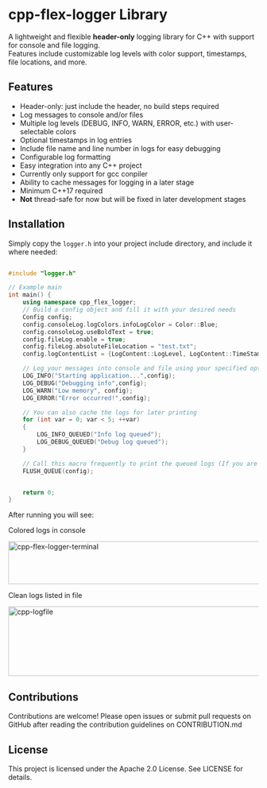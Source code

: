 # cpp-flex-logger Library

A lightweight and flexible **header-only** logging library for C++ with support for console and file logging.  
Features include customizable log levels with color support, timestamps, file locations, and more.

## Features

- Header-only: just include the header, no build steps required
- Log messages to console and/or files
- Multiple log levels (DEBUG, INFO, WARN, ERROR, etc.) with user-selectable colors
- Optional timestamps in log entries
- Include file name and line number in logs for easy debugging
- Configurable log formatting
- Easy integration into any C++ project
- Currently only support for gcc conpiler
- Ability to cache messages for logging in a later stage
- Minimum C++17 required
- **Not** thread-safe for now but will be fixed in later development stages

## Installation

Simply copy the `logger.h` into your project include directory, and include it where needed:

```cpp

#include "logger.h"

// Example main
int main() {
    using namespace cpp_flex_logger;
    // Build a config object and fill it with your desired needs
    Config config;
    config.consoleLog.logColors.infoLogColor = Color::Blue;
    config.consoleLog.useBoldText = true;
    config.fileLog.enable = true;
    config.fileLog.absoluteFileLocation = "test.txt";
    config.logContentList = {LogContent::LogLevel, LogContent::TimeStamp, LogContent::LogLocation, LogContent::Message};

    // Log your messages into console and file using your specified options
    LOG_INFO("Starting application...",config);
    LOG_DEBUG("Debugging info",config);
    LOG_WARN("Low memory", config);
    LOG_ERROR("Error occurred!",config);

    // You can also cache the logs for later printing
    for (int var = 0; var < 5; ++var)
    {
        LOG_INFO_QUEUED("Info log queued");
        LOG_DEBUG_QUEUED("Debug log queued");
    }

    // Call this macro frequently to print the queued logs (If you are caching the logs)
    FLUSH_QUEUE(config);


    return 0;
}
```
After running you will see:

Colored logs in console

<img width="1091" height="86" alt="cpp-flex-logger-terminal" src="https://github.com/user-attachments/assets/f68b8b38-f488-4c81-8cc9-652ce77fad8a" />

Clean logs listed in file

<img width="939" height="140" alt="cpp-logfile" src="https://github.com/user-attachments/assets/37b455a1-1951-489d-9a12-f59cb07ea644" />

## Contributions

Contributions are welcome! Please open issues or submit pull requests on GitHub after reading the contribution guidelines on CONTRIBUTION.md

## License

This project is licensed under the Apache 2.0 License. See LICENSE for details.
